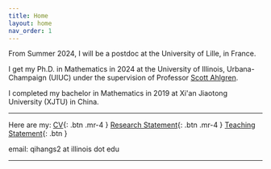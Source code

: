 ```yaml
---
title: Home
layout: home
nav_order: 1
---
```


From Summer 2024, I will be a postdoc at the University of Lille, in France. 

I get my Ph.D. in Mathematics in 2024 at the University of Illinois, Urbana-Champaign (UIUC) under the supervision of Professor [Scott Ahlgren]. 

I completed my bachelor in Mathematics in 2019 at Xi'an Jiaotong University (XJTU) in China. 

----

Here are my: [CV]{: .btn .mr-4 }  [Research Statement]{: .btn .mr-4 }  [Teaching Statement]{: .btn }


email: qihangs2 at illinois dot edu

----

[Scott Ahlgren]: https://scottahlgren.web.illinois.edu/
[CV]: https://github.com/qihangsun1998/qihangsun1998.github.io/blob/main/files/Qihang-Sun-CV.pdf
[Research Statement]: https://github.com/qihangsun1998/qihangsun1998.github.io/blob/main/files/Qihang-Sun-research-statement.pdf
[Teaching Statement]: https://github.com/qihangsun1998/qihangsun1998.github.io/blob/main/files/Qihang-Sun-teaching-statement.pdf
